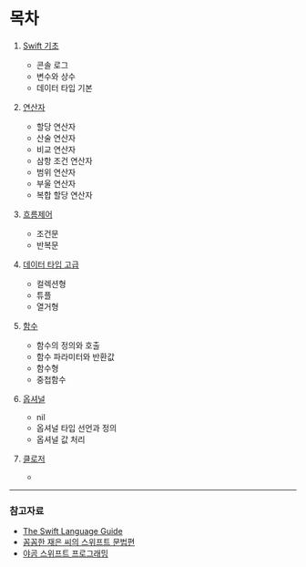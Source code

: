 # 목차

1. [Swift 기초](https://github.com/kimxwan0319/Swift_Theorem/blob/master/01.%20Swift%20기초.md "Go Chapter1")

   * 콘솔 로그
   * 변수와 상수
   * 데이터 타입 기본

2. [연산자](https://github.com/kimxwan0319/Swift_Theorem/blob/master/02.%20연산자.md "Go Chapter2")

   * 할당 연산자
   * 산술 연산자
   * 비교 연산자
   * 삼항 조건 연산자
   * 범위 연산자
   * 부울 연산자
   * 복합 할당 연산자

3. [흐름제어](https://github.com/kimxwan0319/Swift_Theorem/blob/master/03.%20흐름%20제어.md "Go Chapter3")

   * 조건문
   * 반복문

4. [데이터 타입 고급](https://github.com/kimxwan0319/Swift_Theorem/blob/master/04.%20데이터%20타입%20고급.md "Go Chapter4")

   * 컬렉션형
   * 튜플
   * 열거형

5. [함수](https://github.com/kimxwan0319/Swift_Theorem/blob/master/05.%20함수.md "Go Chapter5")

   * 함수의 정의와 호출
   * 함수 파라미터와 반환값
   * 함수형
   * 중첩함수

6. [옵셔널](https://github.com/kimxwan0319/Swift_Theorem/blob/master/06.%20옵셔널.md "Go Chapter6")

   * nil
   * 옵셔널 타입 선언과 정의
   * 옵셔널 값 처리

7. [클로저](https://github.com/kimxwan0319/Swift_Theorem/blob/master/07.%20클로저.md)

   * 

   

<hr>

### 참고자료

* [The Swift Language Guide](https://jusung.gitbook.io/the-swift-language-guide/)
* [꼼꼼한 재은 씨의 스위프트 문법편](http://book.interpark.com/product/BookDisplay.do?_method=detail&sc.prdNo=275593628&gclid=CjwKCAiAq8f-BRBtEiwAGr3DgbEK64X_dSjJuHyZy60-P6PB1v0Oq4kzfukxHg7O4cnbgtJXYTBLgRoC94cQAvD_BwE)
* [야곰 스위프트 프로그래밍](http://book.interpark.com/product/BookDisplay.do?_method=detail&sc.prdNo=317262231&gclid=CjwKCAiAq8f-BRBtEiwAGr3Dgc1xEUORIyB4k3kGl4_-dgstkYlvitfWS0qf4NTBs_CynQyYycM51BoCBtsQAvD_BwE)


